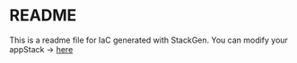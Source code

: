 # README
This is a readme file for IaC generated with StackGen.
You can modify your appStack -> [here](http://main.dev.stackgen.com/appstacks/66b4945b-a954-4dd6-8558-2ab2a7eb055f)
